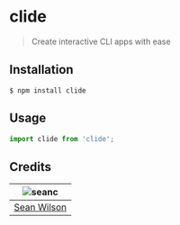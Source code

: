 # clide
> Create interactive CLI apps with ease

## Installation
```shell
$ npm install clide
```

## Usage
```javascript
import clide from 'clide';
```

## Credits
| ![seanc][avatar] |
|:---:|
| [Sean Wilson][github] |

  [avatar]: https://avatars.githubusercontent.com/u/13725538?v=3&s=125
  [github]: https://github.com/seanc